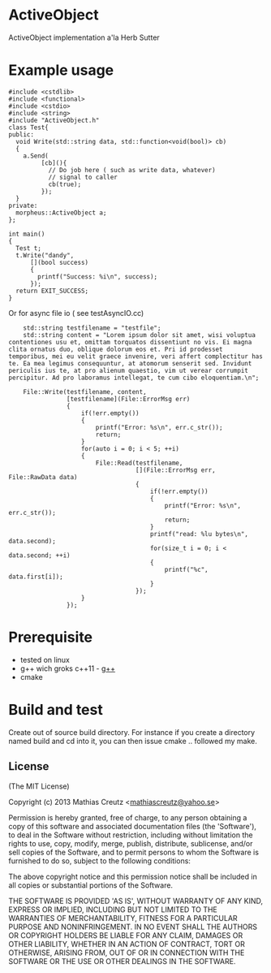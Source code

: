 ActiveObject
============================

ActiveObject implementation a'la Herb Sutter

Example usage
=============

```
#include <cstdlib>
#include <functional>
#include <cstdio>
#include <string>
#include "ActiveObject.h"
class Test{
public:
  void Write(std::string data, std::function<void(bool)> cb)
  {
    a.Send(
	     [cb](){
	       // Do job here ( such as write data, whatever)
	       // signal to caller
	       cb(true);
	     });
  }
private:
  morpheus::ActiveObject a;
};

int main()
{
  Test t;
  t.Write("dandy", 
	  [](bool success)
	  {
	    printf("Success: %i\n", success);
	  });
  return EXIT_SUCCESS;
}
```

Or for async file io ( see testAsyncIO.cc)

```
    std::string testfilename = "testfile";
    std::string content = "Lorem ipsum dolor sit amet, wisi voluptua contentiones usu et, omittam torquatos dissentiunt no vis. Ei magna clita ornatus duo, oblique dolorum eos et. Pri id prodesset temporibus, mei eu velit graece invenire, veri affert complectitur has te. Ea mea legimus consequuntur, at atomorum senserit sed. Invidunt periculis ius te, at pro alienum quaestio, vim ut verear corrumpit percipitur. Ad pro laboramus intellegat, te cum cibo eloquentiam.\n";

    File::Write(testfilename, content, 
                [testfilename](File::ErrorMsg err)
                {
                    if(!err.empty())
                    {
                        printf("Error: %s\n", err.c_str());
                        return;
                    }
                    for(auto i = 0; i < 5; ++i)
                    {
                        File::Read(testfilename, 
                                   [](File::ErrorMsg err, File::RawData data)
                                   {
                                       if(!err.empty())
                                       {
                                           printf("Error: %s\n", err.c_str());
                                           return;
                                       }
                                       printf("read: %lu bytes\n", data.second);
                                       for(size_t i = 0; i < data.second; ++i)
                                       {
                                           printf("%c", data.first[i]);
                                       }
                                   });
                    }
                });

```

Prerequisite
============
* tested on linux 
* g++ wich groks c++11 - [g++]
* cmake

Build and test
==============
Create out of source build directory.
For instance if you create a directory named build and cd into it,
you can then issue cmake .. followed my make.

License
-------

(The MIT License)

Copyright (c) 2013 Mathias Creutz &lt;mathiascreutz@yahoo.se&gt;

Permission is hereby granted, free of charge, to any person obtaining
a copy of this software and associated documentation files (the
'Software'), to deal in the Software without restriction, including
without limitation the rights to use, copy, modify, merge, publish,
distribute, sublicense, and/or sell copies of the Software, and to
permit persons to whom the Software is furnished to do so, subject to
the following conditions:

The above copyright notice and this permission notice shall be
included in all copies or substantial portions of the Software.

THE SOFTWARE IS PROVIDED 'AS IS', WITHOUT WARRANTY OF ANY KIND,
EXPRESS OR IMPLIED, INCLUDING BUT NOT LIMITED TO THE WARRANTIES OF
MERCHANTABILITY, FITNESS FOR A PARTICULAR PURPOSE AND NONINFRINGEMENT.
IN NO EVENT SHALL THE AUTHORS OR COPYRIGHT HOLDERS BE LIABLE FOR ANY
CLAIM, DAMAGES OR OTHER LIABILITY, WHETHER IN AN ACTION OF CONTRACT,
TORT OR OTHERWISE, ARISING FROM, OUT OF OR IN CONNECTION WITH THE
SOFTWARE OR THE USE OR OTHER DEALINGS IN THE SOFTWARE.

[g++]: http://gcc.gnu.org/
[java]: http://www.oracle.com/technetwork/java/javase/overview/index.html

